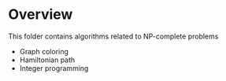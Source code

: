 # Overview
This folder contains algorithms related to NP-complete problems
- Graph coloring
- Hamiltonian path
- Integer programming
